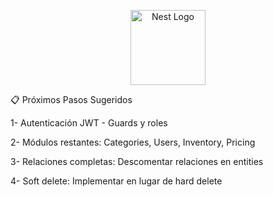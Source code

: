 <p align="center">
  <a href="http://nestjs.com/" target="blank"><img src="https://nestjs.com/img/logo-small.svg" width="120" alt="Nest Logo" /></a>
</p>

📋 Próximos Pasos Sugeridos

1- Autenticación JWT - Guards y roles

2- Módulos restantes: Categories, Users, Inventory, Pricing

3- Relaciones completas: Descomentar relaciones en entities

4- Soft delete: Implementar en lugar de hard delete